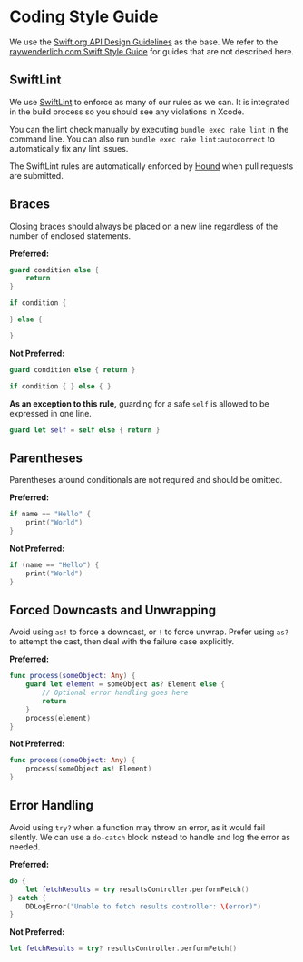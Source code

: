 # Coding Style Guide

We use the [Swift.org API Design Guidelines](https://swift.org/documentation/api-design-guidelines/) as the base. We refer to the [raywenderlich.com Swift Style Guide](https://github.com/raywenderlich/swift-style-guide/) for guides that are not described here.

## SwiftLint

We use [SwiftLint](https://github.com/realm/SwiftLint) to enforce as many of our rules as we can. It is integrated in the build process so you should see any violations in Xcode.

You can the lint check manually by executing `bundle exec rake lint` in the command line. You can also run `bundle exec rake lint:autocorrect` to automatically fix any lint issues.

The SwiftLint rules are automatically enforced by [Hound](https://houndci.com) when pull requests are submitted.

## Braces

Closing braces should always be placed on a new line regardless of the number of enclosed statements.

**Preferred:**

```swift
guard condition else {
    return
}

if condition {

} else {

}
```

**Not Preferred:**

```swift
guard condition else { return }

if condition { } else { }
```

**As an exception to this rule,** guarding for a safe `self` is allowed to be expressed in one line.
```swift
guard let self = self else { return }
```

## Parentheses

Parentheses around conditionals are not required and should be omitted.

**Preferred:**

```swift
if name == "Hello" {
    print("World")
}
```

**Not Preferred:**

```swift
if (name == "Hello") {
    print("World")
}
```

## Forced Downcasts and Unwrapping

Avoid using `as!` to force a downcast, or `!` to force unwrap. Prefer using `as?` to attempt the cast, then deal with the failure case explicitly.

**Preferred:**

```swift
func process(someObject: Any) {
    guard let element = someObject as? Element else {
        // Optional error handling goes here
        return
    }
    process(element)
}
```

**Not Preferred:**

```swift
func process(someObject: Any) {
    process(someObject as! Element)
}
```

## Error Handling

Avoid using `try?` when a function may throw an error, as it would fail silently. We can use a `do-catch` block instead to handle and log the error as needed. 

**Preferred:**

```swift
do {
    let fetchResults = try resultsController.performFetch()
} catch {
    DDLogError("Unable to fetch results controller: \(error)")
}
```

**Not Preferred:**

```swift
let fetchResults = try? resultsController.performFetch()
```
